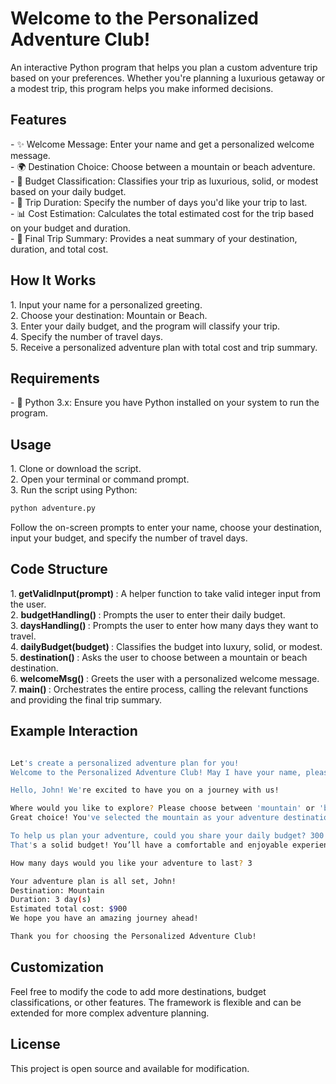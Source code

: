 <h1 align="left">Welcome to the Personalized Adventure Club!</h1>
<p align="left">An interactive Python program that helps you plan a custom adventure trip based on your preferences. Whether you're planning a luxurious getaway or a modest trip, this program helps you make informed decisions.</p>
<h2 align="left">Features</h2>
<p align="left"> - ✨ Welcome Message: Enter your name and get a personalized welcome message.<br> - 🌍 Destination Choice: Choose between a mountain or beach adventure.<br> - 💸 Budget Classification: Classifies your trip as luxurious, solid, or modest based on your daily budget.<br> - 📅 Trip Duration: Specify the number of days you'd like your trip to last.<br> - 📊 Cost Estimation: Calculates the total estimated cost for the trip based on your budget and duration.<br> - 🎉 Final Trip Summary: Provides a neat summary of your destination, duration, and total cost.<br> </p>
<h2 align="left">How It Works</h2>
<p align="left"> 1. Input your name for a personalized greeting.<br> 2. Choose your destination: Mountain or Beach.<br> 3. Enter your daily budget, and the program will classify your trip.<br> 4. Specify the number of travel days.<br> 5. Receive a personalized adventure plan with total cost and trip summary.<br> </p>
<h2 align="left">Requirements</h2>
<p align="left"> - 🐍 Python 3.x: Ensure you have Python installed on your system to run the program. </p>
<h2 align="left">Usage</h2>
<p align="left"> 1. Clone or download the script.<br> 2. Open your terminal or command prompt.<br> 3. Run the script using Python:<br>


```bash
python adventure.py
```
Follow the on-screen prompts to enter your name, choose your destination, input your budget, and specify the number of travel days.
</p>
<h2 align="left">Code Structure</h2>
<p align="left"> 1.<b> getValidInput(prompt) </b>: A helper function to take valid integer input from the user.<br>2. <b>budgetHandling() </b>:  Prompts the user to enter their daily budget.<br>3.<b> daysHandling() </b>: Prompts the user to enter how many days they want to travel.<br>4.<b> dailyBudget(budget) </b>: Classifies the budget into luxury, solid, or modest.<br>5.<b> destination() </b>: Asks the user to choose between a mountain or beach destination.<br>6.<b> welcomeMsg() </b>: Greets the user with a personalized welcome message.<br>7.<b> main() </b>: Orchestrates the entire process, calling the relevant functions and providing the final trip summary.<br> </p>
<h2 align="left">Example Interaction</h2>



```bash

Let's create a personalized adventure plan for you!
Welcome to the Personalized Adventure Club! May I have your name, please? John

Hello, John! We're excited to have you on a journey with us!

Where would you like to explore? Please choose between 'mountain' or 'beach': mountain
Great choice! You've selected the mountain as your adventure destination.

To help us plan your adventure, could you share your daily budget? 300
That's a solid budget! You’ll have a comfortable and enjoyable experience.

How many days would you like your adventure to last? 3

Your adventure plan is all set, John!
Destination: Mountain
Duration: 3 day(s)
Estimated total cost: $900
We hope you have an amazing journey ahead!

Thank you for choosing the Personalized Adventure Club!
```

<h2 align="left">Customization</h2>
<p align="left">Feel free to modify the code to add more destinations, budget classifications, or other features. The framework is flexible and can be extended for more complex adventure planning.</p>
<h2 align="left">License</h2>
<p align="left">This project is open source and available for modification.</p>

